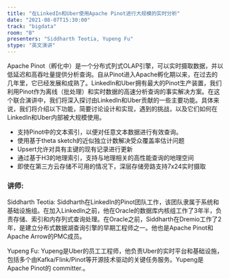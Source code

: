 ```yaml
---
title: "在LinkedIn和Uber使用Apache Pinot进行大规模的实时分析"
date: "2021-08-07T15:30:00" 
track: "bigdata"
room: "B"
presenters: "Siddharth Teotia, Yupeng Fu"
stype: "英文演讲"
---
```

Apache Pinot（孵化中）是一个分布式列式OLAP引擎，可以实时摄取数据，并以低延迟和高吞吐量提供分析查询。自从Pinot进入Apache孵化期以来，在过去的几年里，它已经发展和成熟了。LinkedIn和Uber拥有最大的Pinot生产装置，我们利用Pinot作为离线（批处理）和实时数据的高速分析查询的事实解决方案。在这个联合演讲中，我们将深入探讨由LinkedIn和Uber贡献的一些主要功能。具体来说，我们将介绍以下功能，简要讨论设计和实现，遇到的挑战，以及它们如何在LinkedIn和Uber内部被大规模使用。
 
 - 支持Pinot中的文本索引，以便对任意文本数据进行有效查询。
 - 使用基于theta sketch的近似独立计数解决受众覆盖率估计问题
 - Upsert允许对具有主键的现有记录进行更新
 - 通过基于H3的地理索引，支持与地理相关的高性能查询的地理空间
 - 即使在第三方云存储不可用的情况下，深层存储旁路支持7x24实时摄取
 ### 讲师: 
 Siddharth Teotia: Siddharth在LinkedIn的Pinot团队工作，该团队隶属于系统和基础设施组。在加入LinkedIn之前，他在Oracle的数据库内核组工作了3年半，负责存储、索引和内存列式查询处理。在Oracle之前，Siddharth在Dremio工作了2年，是建立分布式数据湖查询引擎的早期工程师之一。他也是Apache Pinot和Apache Arrow的PMC成员。

Yupeng Fu: Yupeng是Uber的员工工程师，他负责Uber的实时平台和基础设施，包括多个由Kafka/Flink/Pinot等开源技术驱动的关键任务服务。Yupeng是Apache Pinot的 committer.。